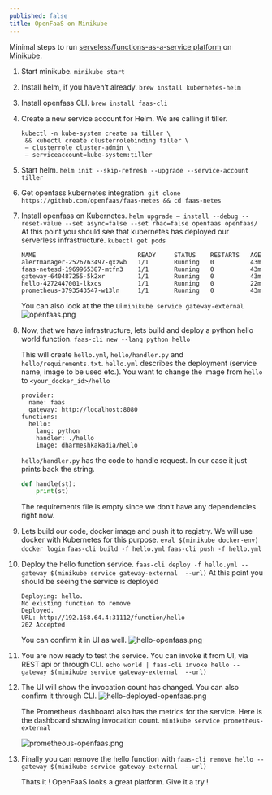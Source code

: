 ```yaml
---
published: false
title: OpenFaaS on Minikube
---
```

Minimal steps to run [serveless/functions-as-a-service platform](https://github.com/openfaas) on [Minikube](https://github.com/kubernetes/minikube).

1. Start minikube.
	``minikube start``
2. Install helm, if you haven’t already.
	``brew install kubernetes-helm``
3. Install openfass CLI.
	``brew install faas-cli``
4. Create a new service account for Helm. We are calling it tiller.
	```
	kubectl -n kube-system create sa tiller \
	 && kubectl create clusterrolebinding tiller \
	 — clusterrole cluster-admin \
	 — serviceaccount=kube-system:tiller
    ```
5. Start helm.
	``helm init --skip-refresh --upgrade --service-account tiller``
6. Get openfass kubernetes integration.
	``git clone https://github.com/openfaas/faas-netes && cd faas-netes``
7. Install openfass on Kubernetes.
	``helm upgrade — install --debug --reset-value --set async=false --set rbac=false openfaas openfaas/ ``
	At this point you should see that kubernetes has deployed our serverless infrastructure. 			``kubectl get pods``
    
    ```
    NAME                            READY     STATUS    RESTARTS   AGE
    alertmanager-2526763497-qxzwb   1/1       Running   0          43m
    faas-netesd-1969965387-mtfn3    1/1       Running   0          43m
    gateway-640487255-5k2xr         1/1       Running   0          43m
    hello-4272447001-lkxcs          1/1       Running   0          22m
    prometheus-3793543547-w13ln     1/1       Running   0          43m
    ```
    You can also look at the the ui ``minikube service gateway-external``
	![openfaas.png]({{site.baseurl}}/images/openfaas.png)

  
8. Now, that we have infrastructure, lets build and deploy a python hello world function.
	``faas-cli new --lang python hello``

	This will create ``hello.yml``, ``hello/handler.py`` and ``hello/requirements.txt``. ``hello.yml`` describes the deployment (service name, image to be used etc.). You want to change the image from ``hello`` to ``<your_docker_id>/hello``

	```
    provider:
      name: faas
      gateway: http://localhost:8080
    functions:
      hello:
        lang: python
        handler: ./hello
        image: dharmeshkakadia/hello
    ```

	``hello/handler.py`` has the code to handle request. In our case it just prints back the string.

    ```python
    def handle(st):
        print(st)
    ```
	The requirements file is empty since we don’t have any dependencies right now.

9. Lets build our code, docker image and push it to registry. We will use docker with Kubernetes for this purpose.
	``eval $(minikube docker-env)``
	``docker login``
	``faas-cli build -f hello.yml``
	``faas-cli push -f hello.yml``
    
10. Deploy the hello function service.
	``faas-cli deploy -f hello.yml --gateway $(minikube service gateway-external  --url)``
    At this point you should be seeing the service is deployed
	```
	Deploying: hello.
    No existing function to remove
    Deployed.
    URL: http://192.168.64.4:31112/function/hello
    202 Accepted
    ```
    You can confirm it in UI as well.
    ![hello-openfaas.png]({{site.baseurl}}/images/hello-openfaas.png)


11. You are now ready to test the service. You can invoke it from UI, via REST api or through CLI.
	``echo world | faas-cli invoke hello --gateway $(minikube service gateway-external  --url)``

12. The UI will show the invocation count has changed. You can also confirm it through CLI.
	![hello-deployed-openfaas.png]({{site.baseurl}}/images/hello-deployed-openfaas.png)

	The Prometheus dashboard also has the metrics for the service. Here is the dashboard showing invocation count.
	``minikube service prometheus-external``

	![prometheous-openfaas.png]({{site.baseurl}}/images/prometheous-openfaas.png)

13. Finally you can remove the hello function with
	``faas-cli remove hello --gateway $(minikube service gateway-external  --url)``

	Thats it ! OpenFaaS looks a great platform. Give it a try !
